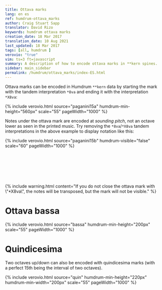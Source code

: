 ```yaml
---
title: Ottava marks
lang: en es
ref: humdrum-ottava_marks
author: Craig Stuart Sapp
translator: David Rizo
keywords: humdrum ottava marks
creation_date: 18 Mar 2017
translation_date: 10 Aug 2021
last_updated: 18 Mar 2017
tags: [all, humdrum ]
verovio: "true"
vim: ts=3 ft=javascript
summary: A description of how to encode ottava marks in **kern spines.
sidebar: main_sidebar
permalink: /humdrum/ottava_marks/index-ES.html
---
```



Ottava marks can be encoded in Humdrum `**kern` data by starting the mark
with the tandem interpretation `*8va` and ending it with the interpretation
`*X8va`:

{% include verovio.html
	source="paganini15a"
	humdrum-min-height="560px"
	scale="55"
	pageWidth="1000"
%}
<script type="application/json" id="paganini15a">
**kern
*clefG2
*k[f#]
=20
(32GL
32g)
32a'
32b'J
32ccL
32dd
32ee
32ff#J
32ggL
32dd
32bb
32ggJ
*8va
32dddL
32bb
32ggg
32dddJ
32bbbL
32ggg
32dddd
32bbbJ
16gggg
*X8va
16G
=
*-
</script>


Notes under the ottava mark are encoded at *sounding pitch*,
not an octave lower as seen in the printed music.  Try removing the
`*8va`/`*X8va` tandem interpretations in the above example to display
notation like this:

{% include verovio.html
	source="paganini15b"
	humdrum-visible="false"
	scale="60"
	pageWidth="1000"
%}

<script type="application/json" id="paganini15b">
**kern
*clefG2
*k[f#]
=20
(32GL
32g)
32a'
32b'J
32ccL
32dd
32ee
32ff#J
32ggL
32dd
32bb
32ggJ
32dddL
32bb
32ggg
32dddJ
32bbbL
32ggg
32dddd
32bbbJ
16gggg
16G
=
*-
</script>


<br/>
<br/>
<br/>
<br/>
<br/>
<br/>
{% include warning.html
	content="If you do not close the ottava mark with \"*X8va\", the notes will be transposed, but the mark will not be visible."
%}


# Ottava bassa

{% include verovio.html
	source="bassa"
	humdrum-min-height="200px"
	scale="55"
	pageWidth="1000"
%}
<script type="application/json" id="bassa">
**kern
*clefF4
4C
*8ba
4FF
4EE
4DD
4AAA
4GG
*X8ba
4C
=
*-
</script>

# Quindicesima

Two octaves up/down can also be encoded with quindicesima marks (with a perfect 15th being 
the interval of two octaves).


{% include verovio.html
	source="quin"
	humdrum-min-height="220px"
	humdrum-min-width="200px"
	scale="55"
	pageWidth="1000"
%}
<script type="application/json" id="quin">

**kern	**kern
*clefF4	*clefG2
4CCC	4ccc
*8ba	*8va
4CCC	4ccc
*X8ba	*X8va
*15ba	*15ma
4CCC	4ccc
*X15ba	*X15ma
=	=
*-	*-

</script>


